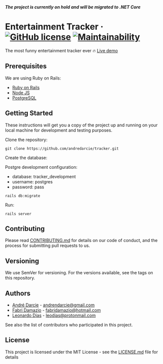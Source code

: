 ***The project is currently on hold and will be migrated to .NET Core***

# Entertainment Tracker &middot; [![GitHub license](https://img.shields.io/badge/license-MIT-blue.svg)](https://github.com/andredarcie/tracker/blob/master/LICENSE) [![Maintainability](https://api.codeclimate.com/v1/badges/41381ab2d2cf05686b23/maintainability)](https://codeclimate.com/github/andredarcie/tracker/maintainability)

The most funny entertainment tracker ever 🔥 [Live demo](https://open-tracker.herokuapp.com/)

## Prerequisites

We are using Ruby on Rails:

 - [Ruby on Rails](http://rubyonrails.org/)
 - [Node JS](https://nodejs.org/)
 - [PostgreSQL](https://www.postgresql.org/download/)

## Getting Started

These instructions will get you a copy of the project up and running on your local machine for development and testing purposes.

Clone the repository:
```
git clone https://github.com/andredarcie/tracker.git
```
Create the database:

Postgre development configuration:
 - database: tracker_development
 - username: postgres
 - password: pass
 
```
rails db:migrate
```

Run:
```
rails server
```

## Contributing

Please read [CONTRIBUTING.md](https://github.com/andredarcie/tracker/blob/master/CONTRIBUTING.md) for details on our code of conduct, and the process for submitting pull requests to us.

## Versioning

We use SemVer for versioning. For the versions available, see the tags on this repository.

## Authors

- [André Darcie](https://github.com/andredarcie) - andrendarcie@gmail.com
- [Fabri Damazio](https://github.com/fabridamazio) - fabridamazio@hotmail.com 
- [Leonardo Dias](https://github.com/leoddias) - leodias@protonmail.com

See also the list of contributors who participated in this project.

## License

This project is licensed under the MIT License - see the [LICENSE.md](https://github.com/andredarcie/tracker/blob/master/LICENSE) file for details
